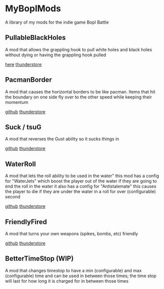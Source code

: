 # MyBoplMods
A library of my mods for the indie game Bopl Battle

## PullableBlackHoles
A mod that allows the grappling hook to pull white holes and black holes without dying or having the grappling hook pulled

[here](https://github.com/maxgamertyper/PullableBlackHoles)
[thunderstore](https://thunderstore.io/c/bopl-battle/p/maxgamertyper1/PullableBlackHoles/)

## PacmanBorder
A mod that causes the horizontal borders to be like pacman. Items that hit the boundary on one side fly over to the other speed while keeping their momentum

[github](https://github.com/maxgamertyper/PacmanBopl)
[thunderstore](https://thunderstore.io/c/bopl-battle/p/maxgamertyper1/PacmanBorder/)

## Suck / tsuG
A mod that reverses the Gust ability so it sucks things in

[github](https://github.com/maxgamertyper/Bopl-Suck)
[thunderstore](https://thunderstore.io/c/bopl-battle/p/maxgamertyper1/tsuG/)

## WaterRoll
A mod that lets the roll ability to be used in the water"
this mod has a config for "WaterJets" which boost the player out of the water if they are going to end the roll in the water
it also has a config for "Antistalemate" this causes the player to die if they are under the water in a roll for over (configurable) second

[github](https://github.com/maxgamertyper/Water-Roll)
[thunderstore](https://thunderstore.io/c/bopl-battle/p/maxgamertyper1/WaterRoll/)

## FriendlyFired
A mod that turns your own weapons (spikes, bombs, etc) friendly

[github](https://github.com/maxgamertyper/Friendly-Fired)
[thunderstore](https://thunderstore.io/c/bopl-battle/p/maxgamertyper1/FriendlyFired/)

## BetterTimeStop (WIP)
A mod that changes timestop to have a min (configurable) and max (configurable) time and can be used in between those times; the time stop will last for how long it is charged for in between those times
